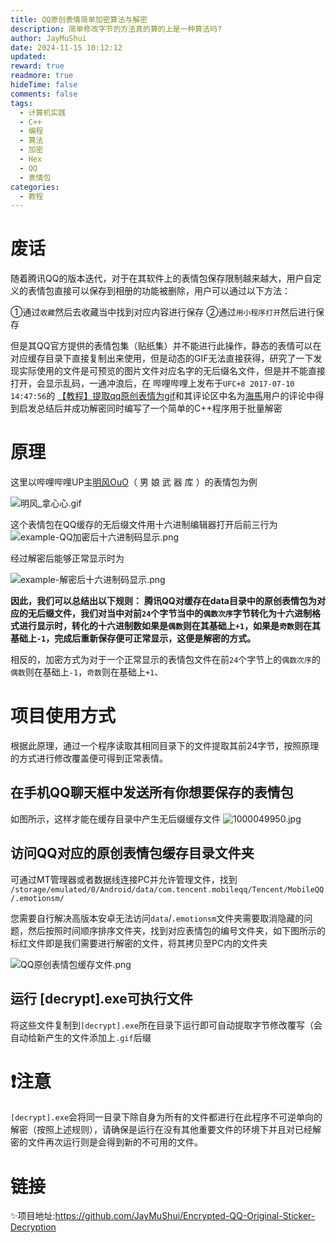 ```yaml
---
title: QQ原创表情简单加密算法与解密
description: 简单修改字节的方法真的算的上是一种算法吗?
author: JayMuShui
date: 2024-11-15 10:12:12
updated: 
reward: true
readmore: true
hideTime: false
comments: false
tags:
  - 计算机实践
  - C++
  - 编程
  - 算法
  - 加密
  - Hex
  - QQ
  - 表情包
categories:
  - 教程
---
```

# 废话
随着腾讯QQ的版本迭代，对于在其软件上的表情包保存限制越来越大，用户自定义的表情包直接可以保存到相册的功能被删除，用户可以通过以下方法：

①通过`收藏`然后去收藏当中找到对应内容进行保存
②通过`用小程序打开`然后进行保存

但是其QQ官方提供的表情包集（贴纸集）并不能进行此操作，静态的表情可以在对应缓存目录下直接复制出来使用，但是动态的GIF无法直接获得，研究了一下发现实际使用的文件是可预览的图片文件对应名字的无后缀名文件，但是并不能直接打开，会显示乱码，一通冲浪后，在
哔哩哔哩上发布于`UFC+8 2017-07-10 14:47:56`的  [【教程】提取qq原创表情为gif](https://www.bilibili.com/video/BV1AxmUYTEL8)和其评论区中名为[海馬](https://space.bilibili.com/619422)用户的评论中得到启发总结后并成功解密同时编写了一个简单的C++程序用于批量解密

# 原理

这里以哔哩哔哩UP主[明风OuO](https://space.bilibili.com/274939213)（ 男 娘 武 器 库 ）的表情包为例



![明风_拿心心.gif](https://telegraph-img-by-bot.pages.dev/file/1731597689310_明风_拿心心.gif)


这个表情包在QQ缓存的无后缀文件用十六进制编辑器打开后前三行为
![example-QQ加密后十六进制码显示.png](https://telegraph-img-by-bot.pages.dev/file/1731598017540_example-QQ加密后十六进制码显示.png)

<!-- more -->

经过解密后能够正常显示时为

![example-解密后十六进制码显示.png](https://telegraph-img-by-bot.pages.dev/file/1731598023015_example-解密后十六进制码显示.png)


**因此，我们可以总结出以下规则：**
**腾讯QQ对缓存在data目录中的原创表情包为对应的无后缀文件，我们对当中对前`24`个字节当中的`偶数次序`字节转化为十六进制格式进行显示时，转化的十六进制数如果是`偶数`则在其基础上`+1`，如果是`奇数`则在其基础上`-1`，完成后重新保存便可正常显示，这便是解密的方式。**



相反的，加密方式为对于一个正常显示的表情包文件在前`24`个字节上的`偶数次序`的`偶数`则在基础上`-1`，`奇数`则在基础上`+1`、



# 项目使用方式

根据此原理，通过一个程序读取其相同目录下的文件提取其前24字节，按照原理的方式进行修改覆盖便可得到正常表情。



## 在手机QQ聊天框中发送所有你想要保存的表情包
如图所示，这样才能在缓存目录中产生无后缀缓存文件
![1000049950.jpg](https://telegraph-img-by-bot.pages.dev/file/1731598798639_1000049950.jpg)
## 访问QQ对应的原创表情包缓存目录文件夹

可通过MT管理器或者数据线连接PC并允许管理文件，找到
`/storage/emulated/0/Android/data/com.tencent.mobileqq/Tencent/MobileQQ/.emotionsm/`


您需要自行解决高版本安卓无法访问`data`/`.emotionsm`文件夹需要取消隐藏的问题，然后按照时间顺序排序文件夹，找到对应表情包的编号文件夹，如下图所示的标红文件即是我们需要进行解密的文件，将其拷贝至PC内的文件夹

![QQ原创表情包缓存文件.png](https://telegraph-img-by-bot.pages.dev/file/1731636209772_QQ原创表情包缓存文件.png)



## 运行 [decrypt].exe可执行文件

将这些文件复制到`[decrypt].exe`所在目录下运行即可自动提取字节修改覆写（会自动给新产生的文件添加上`.gif`后缀


# ❗注意


`[decrypt].exe`会将同一目录下除自身为所有的文件都进行在此程序不可逆单向的解密（按照上述规则），请确保是运行在没有其他重要文件的环境下并且对已经解密的文件再次运行则是会得到新的不可用的文件。


# 链接
✨项目地址:https://github.com/JayMuShui/Encrypted-QQ-Original-Sticker-Decryption



